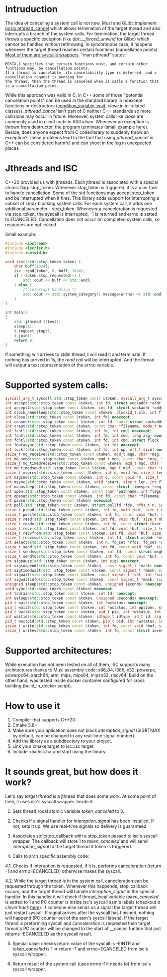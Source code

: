 # Intruduction

The idea of canceling a system call is not new. Musl and GLibc implement [posix pthread_cancel](https://man7.org/linux/man-pages/man3/pthread_cancel.3.html) which allows termination of the target thread and also interrupts a branch of the system calls. For termination, the target thread throws a specific exception (like *abi::__forced_unwind* for Glibc) which cannot be handled without rethrowing. In synchronous case, it happens whenever the target thread reaches certain functions (cancellation points). [Most of them are syscalls wrappers](https://man7.org/linux/man-pages/man7/pthreads.7.html). "man pthread" states:
```
POSIX.1 specifies that certain functions must, and certain other functions may, be cancellation points. 
If a thread is cancelable, its cancelability type is deferred, and a cancellation request is pending for
the thread, then the thread is canceled when it calls a function that is a cancellation point.
```
While this approach was valid in C, in C++ some of those "potential cancelation points" can be used in the standard library in noexcept functions or destructors ([condition_variable::wait](https://github.com/gcc-mirror/gcc/blob/b7c9bd36eaacac42631b882dc67a6f0db94de21c/libstdc%2B%2B-v3/include/std/condition_variable#L94), *close* in io-related classes). *pthread_cancel* isn't part of C neither C++ standards so more collisions may occur in future. Moreover, system calls like *close* are commonly used in client code in RAII idiom. Whenever an exception is thrown from destructor, the program terminates (small example [here](https://skaark.wordpress.com/2010/08/26/pthread_cancel-considered-harmful/)). Beside, does anyone expect from C code/library to suddenly throw an exception? These problems lead to the fact that using *pthread_cancel* in C++ can be considered harmful and can shoot in the leg in unexpected places.

# Jthreads and ISC

C++20 provided us with jthreads. Each jthread is associated with a special atomic flag: stop_token. Whenever stop_token is triggered, it is a user task to handle cancellation. Some of the std functions may accept stop_token and be interrupted when it fires. This library adds support for interrupting a subset of Linux blocking system calls. For each system call, it adds one additional parameter - stop_token. Whenever a canceleration is requested via stop_token, the syscall is interrupted, -1 is returned and errno is setted to ECANCELED. Cancellation does not occur on completed system calls, so resources are not leaked.

Small example:
```C++
#include <iostream>
#include <isc/isc.h>
#include <unistd.h>

void test(std::stop_token token) {
    char buff[1024];
    isc::read(token, 0, buff, 1024);
    if (!token.stop_requested()) {
        std::cout << buff << std::endl;
    } else {
        /* interrupt handling */
        std::cout << std::system_category().message(errno) << std::endl;
    }
}

int main()
{
    std::jthread t(test);
    sleep(1);
    t.request_stop();
    t.join();
    return 0;
}
```
If something will arrives to stdin thread, t will read it and terminate. If nothing has arrived in 1s, the *read call* will be interrupted. And the thread will output a text representation of the errno variable.

# Supported system calls:
```C++
syscall_arg_t syscall(std::stop_token const &token, syscall_arg_t syscall, syscall_arg_t arg1 = 0, syscall_arg_t arg2 = 0, syscall_arg_t arg3 = 0, syscall_arg_t arg4 = 0, syscall_arg_t arg5 = 0, syscall_arg_t arg6 = 0) noexcept;
int accept(std::stop_token const &token, int fd, struct sockaddr *addr, socklen_t * len) noexcept;
int accept4(std::stop_token const &token, int fd, struct sockaddr *addr, socklen_t * len, int flags) noexcept;
int clock_nanosleep(std::stop_token const &token, clockid_t clk, int flags, const struct timespec *req, struct timespec *rem) noexcept;
int close(std::stop_token const &token, int fd) noexcept;
int connect(std::stop_token const &token, int fd, const struct sockaddr *addr, socklen_t len) noexcept;
int creat(std::stop_token const &token, const char *filename, mode_t mode = 0) noexcept;
int fcntl(std::stop_token const &token, int fd, int cmd) noexcept;
int fcntl(std::stop_token const &token, int fd, int cmd, long arg) noexcept;
int fcntl(std::stop_token const &token, int fd, int cmd, struct flock *lock) noexcept;
int fdatasync(std::stop_token const &token, int fd) noexcept;
int lockf(std::stop_token const &token, int fd, int op, off_t size) noexcept;
ssize_t mq_receive(std::stop_token const &token, mqd_t mqd, char *msg, size_t len, unsigned *prio) noexcept;
int mq_send(std::stop_token const &token, mqd_t mqd, const char *msg, size_t len, unsigned prio) noexcept;
ssize_t mq_timedreceive(std::stop_token const &token, mqd_t mqd, char *msg, size_t len, unsigned *prio, const struct timespec *at) noexcept;
int mq_timedsend(std::stop_token const &token, mqd_t mqd, const char *msg, size_t len, unsigned prio, const struct timespec *at) noexcept;
ssize_t msgrcv(std::stop_token const &token, int q, void *m, size_t len, long type, int flag) noexcept;
int msgsnd(std::stop_token const &token, int q, const void *m, size_t len, int flag) noexcept;
int msync(std::stop_token const &token, void *start, size_t len, int flags) noexcept;
int nanosleep(std::stop_token const &token, const struct timespec *req, struct timespec *rem) noexcept;
int open(std::stop_token const &token, const char *pathname, int flags, mode_t mode) noexcept;
int openat(std::stop_token const &token, int fd, const char *filename, int flags, mode_t mode = 0) noexcept;
int pause(std::stop_token const &token) noexcept;
int poll(std::stop_token const &token, struct pollfd *fds, nfds_t n, int timeout) noexcept;
ssize_t pread(std::stop_token const &token, int fd, void *buf, size_t count, off_t offset) noexcept;
ssize_t pwrite(std::stop_token const &token, int fd, const void *buf, size_t size, off_t ofs) noexcept;
ssize_t read(std::stop_token const &token, int fd, void *buf, size_t nbyte) noexcept;
ssize_t readv(std::stop_token const &token, int fd, const struct iovec *vector, int count) noexcept;
ssize_t recv(std::stop_token const &token, int fd, void *buf, size_t len, int flags) noexcept;
ssize_t recvfrom(std::stop_token const &token, int fd, void *buf, size_t len, int flags, struct sockaddr *addr, socklen_t *alen) noexcept;
ssize_t recvmsg(std::stop_token const &token, int fd, struct msghdr *msg, int flags) noexcept;
int select(std::stop_token const &token, int n, fd_set *rfds, fd_set *wfds, fd_set *efds, struct timeval *tv) noexcept;
ssize_t send(std::stop_token const &token, int fd, const void *buf, size_t len, int flags) noexcept;
ssize_t sendmsg(std::stop_token const &token, int fd, const struct msghdr *msg, int flags) noexcept;
ssize_t sendto(std::stop_token const &token, int fd, const void *buf, size_t len, int flags, const struct sockaddr *addr, socklen_t alen) noexcept;
int sigpause(std::stop_token const &token, int sig) noexcept;
int sigsuspend(std::stop_token const &token, const sigset_t *mask) noexcept;
int sigtimedwait(std::stop_token const &token, const sigset_t *mask, siginfo_t *info, const struct timespec *timeout) noexcept;
int sigwait(std::stop_token const &token, const sigset_t *set, int *sig) noexcept;
int sigwaitinfo(std::stop_token const &token, const sigset_t *mask, siginfo_t *info) noexcept;
unsigned sleep(std::stop_token const &token, unsigned seconds) noexcept;
void sync(std::stop_token const &token) noexcept;
int tcdrain(std::stop_token const &token, int fd) noexcept;
int usleep(std::stop_token const &token, unsigned useconds) noexcept;
pid_t wait(std::stop_token const &token, int *wstatus) noexcept;
pid_t wait3(std::stop_token const &token, int *wstatus, int options, struct rusage *rusage) noexcept;
pid_t wait4(std::stop_token const &token, pid_t pid, int *wstatus, int options, struct rusage *rusage) noexcept;
int waitid(std::stop_token const &token, idtype_t idtype, id_t id, siginfo_t *infop, int options) noexcept;
pid_t waitpid(std::stop_token const &token, pid_t pid, int *wstatus, int options) noexcept;
ssize_t write(std::stop_token const &token, int fd, const void *buf, size_t count) noexcept;
ssize_t writev(std::stop_token const &token, int fd, const struct iovec *vector, int count) noexcept;
```

# Supported architectures:
While execution has not been tested on all of them, ISC supports many architectures thanks to Musl assembly code: x86_64, i386, x32, powerpc, powerpc64, aarch64, arm, mips, mips64, mipsn32, riscv64. Build on the other hand, was tested inside docker container configured for cross building (build_in_docker script).

# How to use it

1. Compiler that supports C++20.
2. Cmake 3.8+.
3. Make sure your aplication does not block *interaption_signal* (SIGRTMAX by default, can be changed to any real-time signal number).
4. Add the library as a subdirectory to your project.
5. Link your cmake target to isc::isc target.
6. Include <isc/isc.h> and start using the library.

# It sounds great, but how does it work?

Let's say *target thread* is a jthread that does some work. At some point of time, it uses isc's syscall wrapper. Inside it:

1. Sets thread_local atomic variable *token_canceled* to 0.

2. Checks if a signal handler for *interaption_signal* has been installed. If not, sets it up. We use real-time signals so delivery is guaranteed.

3. Associates std::stop_callback with a stop_token passed to isc's syscall wrapper. The callback will store 1 to *token_canceled* and will send *interaption_signal* to the target thread if token is triggered.

4. Calls to arch specific assembly code:

4.1. Checks if interuption is requested, if it is, performs canceleration (return -1 and errno=ECANCELED) otherwise makes the syscall.

4.2. While the target thread is in the system call, canceleration can be requested through the token. Whenever this happends, stop_callback occurs, and the target thread will handle *interaption_signal* in the special handler. In this handler it will check if thread_local variable *token_canceled* is setted to 1 and PC counter is inside isc's syscall asm's labels (checkout *a clever hack* [here](https://lwn.net/Articles/683118/)). If someone else sends us a signal the target thread will just restart syscall. If signal arrives after the syscall has finished, nothing will happend (PC counter out of the asm's syscall labels). If the target thread is preforming syscall and canceleration is requested then target thread's PC counter will be changed to the start of __cancel funtion that just returns -ECANCELED as the syscall result.

5. Special case: checks return value of the syscall is -EINTR and *token_canceled* is 1 => return -1 and errno=ECANCELED from isc's syscall wrapper.

6. Return result of the system call (uses errno if it needs to) from isc's syscall wrapper.
